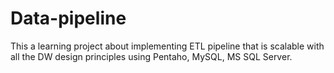 # Data-pipeline
This a learning project about implementing ETL pipeline that is scalable with all the DW design principles using Pentaho, MySQL, MS SQL Server.
